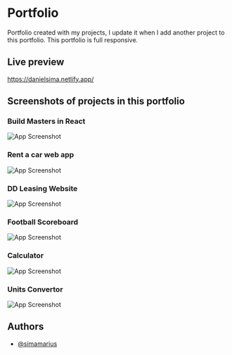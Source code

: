 
# Portfolio

Portfolio created with my projects, I update it when I add another project to this portfolio. This portfolio is full responsive.


## Live preview

https://danielsima.netlify.app/


## Screenshots of projects in this portfolio
### Build Masters in React
![App Screenshot](https://danielsima.netlify.app/assets/img/portfolio/build-master%20(4).png)

### Rent a car web app
![App Screenshot](https://danielsima.netlify.app/assets/img/portfolio/rentappdesign.png)
### DD Leasing Website
![App Screenshot](https://danielsima.netlify.app/assets/img/portfolio/ddleasing%20(1).png)
### Football Scoreboard
![App Screenshot](https://danielsima.netlify.app/assets/img/portfolio/scoretable1.png)
### Calculator
![App Screenshot](https://danielsima.netlify.app/assets/img/portfolio/calculator.png)
### Units Convertor
![App Screenshot](https://danielsima.netlify.app/assets/img/portfolio/convert.png)



## Authors

- [@simamarius](https://www.github.com/simamarius)

